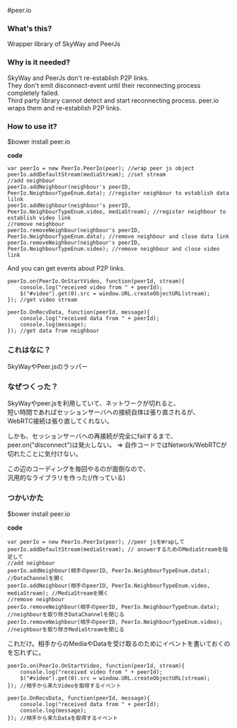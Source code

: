 #peer.io

### What's this?
Wrapper library of SkyWay and PeerJs

### Why is it needed?
SkyWay and PeerJs don't re-establish P2P links.  
They don't emit disconnect-event until their reconnecting process completely failed.  
Third party library cannot detect and start reconnecting process.
peer.io wraps them and re-establish P2P links.

### How to use it?

$bower install peer.io

**code**
	
	var peerIo = new PeerIo.PeerIo(peer); //wrap peer js object
	peerIo.addDefaultStream(mediaStream); //set stream
    //add neighbour
	peerIo.addNeighbour(neighbour's peerID, PeerIo.NeighbourTypeEnum.data); //register neighbour to establish data lilnk
    peerIo.addNeighbour(neighbour's peerID, PeerIo.NeighbourTypeEnum.video, mediaStream); //register neighbour to establish video link
    //remove neighbour
    peerIo.removeNeighbour(neighbour's peerID, PeerIo.NeighbourTypeEnum.data); //remove neighbour and close data link
    peerIo.removeNeighbour(neighbour's peerID, PeerIo.NeighbourTypeEnum.video); //remove neighbour and close video link

And you can get events about P2P links.

	peerIo.on(PeerIo.OnStartVideo, function(peerId, stream){
	    console.log("received video from " + peerId);
	    $("#video").get(0).src = window.URL.createObjectURL(stream);
	}); //get video stream
	
	peerIo.OnRecvData, function(peerId, message){
	    console.log("received data from " + peerId);
	    console.log(message);
	}); //get data from neighbour
	
	
### これはなに？
SkyWayやPeer.jsのラッパー

### なぜつくった？
SkyWayやpeer.jsを利用していて、ネットワークが切れると、  
短い時間であればセッションサーバへの接続自体は張り直されるが、  
WebRTC接続は張り直してくれない。  

しかも、セッションサーバへの再接続が完全にfailするまで、  
peer.on("disconnect")は発火しない。
=> 自作コードではNetwork/WebRTCが切れたことに気付けない。

この辺のコーディングを毎回やるのが面倒なので、  
汎用的なライブラリを作った(/作っている)

### つかいかた

$bower install peer.io

**code**
	
	var peerIo = new PeerIo.PeerIo(peer); //peer jsをWrapして
	peerIo.addDefaultStream(mediaStream); // answerするためのMediaStreamを指定して
    //add neighbour
	peerIo.addNeighbour(相手のpeerID, PeerIo.NeighbourTypeEnum.data); //DataChannelを開く
    peerIo.addNeighbour(相手のpeerID, PeerIo.NeighbourTypeEnum.video, mediaStream); //MediaStreamを開く
    //remove neighbour
    peerIo.removeNeighbour(相手のpeerID, PeerIo.NeighbourTypeEnum.data); //neighbourを取り除きDataChannelを閉じる
    peerIo.removeNeighbour(相手のpeerID, PeerIo.NeighbourTypeEnum.video); //neighbourを取り除きMediaStreamを閉じる
    
これだけ。相手からのMediaやDataを受け取るのためにイベントを書いておくのを忘れずに。

	peerIo.on(PeerIo.OnStartVideo, function(peerId, stream){
	    console.log("received video from " + peerId);
	    $("#video").get(0).src = window.URL.createObjectURL(stream);
	}); //相手から来たVideoを取得するイベント
	
	peerIo.OnRecvData, function(peerId, message){
	    console.log("received data from " + peerId);
	    console.log(message);
	}); //相手から来たDataを取得するイベント

